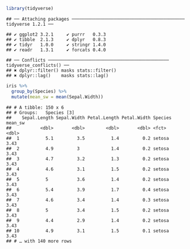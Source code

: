 
``` r
library(tidyverse)
```

    ## ── Attaching packages ─────────────────────────────────────────── tidyverse 1.2.1 ──

    ## ✔ ggplot2 3.2.1     ✔ purrr   0.3.3
    ## ✔ tibble  2.1.3     ✔ dplyr   0.8.3
    ## ✔ tidyr   1.0.0     ✔ stringr 1.4.0
    ## ✔ readr   1.3.1     ✔ forcats 0.4.0

    ## ── Conflicts ────────────────────────────────────────────── tidyverse_conflicts() ──
    ## ✖ dplyr::filter() masks stats::filter()
    ## ✖ dplyr::lag()    masks stats::lag()

``` r
iris %>%
  group_by(Species) %>%
  mutate(mean_sw = mean(Sepal.Width))
```

    ## # A tibble: 150 x 6
    ## # Groups:   Species [3]
    ##    Sepal.Length Sepal.Width Petal.Length Petal.Width Species mean_sw
    ##           <dbl>       <dbl>        <dbl>       <dbl> <fct>     <dbl>
    ##  1          5.1         3.5          1.4         0.2 setosa     3.43
    ##  2          4.9         3            1.4         0.2 setosa     3.43
    ##  3          4.7         3.2          1.3         0.2 setosa     3.43
    ##  4          4.6         3.1          1.5         0.2 setosa     3.43
    ##  5          5           3.6          1.4         0.2 setosa     3.43
    ##  6          5.4         3.9          1.7         0.4 setosa     3.43
    ##  7          4.6         3.4          1.4         0.3 setosa     3.43
    ##  8          5           3.4          1.5         0.2 setosa     3.43
    ##  9          4.4         2.9          1.4         0.2 setosa     3.43
    ## 10          4.9         3.1          1.5         0.1 setosa     3.43
    ## # … with 140 more rows
